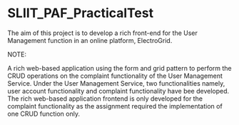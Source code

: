 # SLIIT_PAF_PracticalTest
The aim of this project is to develop a rich front-end for the User Management function in an online platform, ElectroGrid.

NOTE: 

A rich web-based application using the form and grid pattern to perform the CRUD operations on the complaint functionality of the User Management Service. 
Under the User Management Service, two functionalities namely, user account functionality and complaint functionality have bee developed. 
The rich web-based application frontend is only developed for the complaint functionality as the assignment required the implementation of one CRUD function only. 
